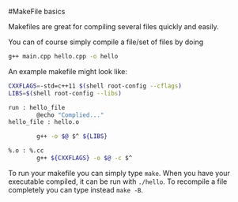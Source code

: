 #MakeFile basics

Makefiles are great for compiling several files quickly and easily.

You can of course simply compile a file/set of files by doing
```bash
g++ main.cpp hello.cpp -o hello
```

An example makefile might look like:

```bash
CXXFLAGS=-std=c++11 $(shell root-config --cflags)
LIBS=$(shell root-config --libs)

run : hello_file
        @echo "Complied..."
hello_file : hello.o

        g++ -o $@ $^ ${LIBS}

%.o : %.cc
        g++ ${CXXFLAGS} -o $@ -c $^

```

To run your makefile you can simply type `make`. When you have your executable compiled, it can be run with `./hello`.
To recompile a file completely you can type instead `make -B`.
